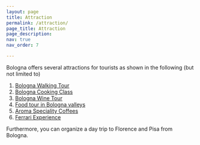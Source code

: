 ```yaml
---
layout: page
title: Attraction
permalink: /attraction/
page_title: Attraction
page_description:
nav: true
nav_order: 7

---
```


Bologna offers several attractions for tourists as shown in the following (but not limited to)

1. [Bologna Walking Tour](https://www.bolognawelcome.com/en/blog/5-things-to-do-for-free-in-bologna-en)
2. [Bologna Cooking Class](https://cookingschoolbologna.com)
3. [Bologna Wine Tour](https://www.tastebologna.net/bologna-wine-tasting)
4. [Food tour in Bologna valleys](https://www.bolognaexperiences.it/)
5. [Aroma Speciality Coffees](https://www.ilpiaceredelcaffe.it/thebaristareferencebook)
6. [Ferrari Experience](https://www.ferrari.com/en-EN/museums/personalised-experience)

Furthermore, you can organize a day trip to Florence and Pisa from Bologna.


